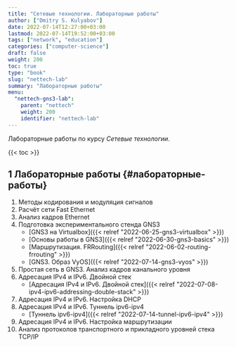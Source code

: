 ```yaml
---
title: "Сетевые технологии. Лабораторные работы"
author: ["Dmitry S. Kulyabov"]
date: 2022-07-14T12:27:00+03:00
lastmod: 2022-07-14T19:52:00+03:00
tags: ["network", "education"]
categories: ["computer-science"]
draft: false
weight: 200
toc: true
type: "book"
slug: "nettech-lab"
summary: "Лабораторные работы"
menu:
  "nettech-gns3-lab":
    parent: "nettech"
    weight: 200
    identifier: "nettech-lab"
---
```


Лабораторные работы по курсу _Сетевые технологии_.

<!--more-->

{{< toc >}}


## <span class="section-num">1</span> Лабораторные работы {#лабораторные-работы}

1.  Методы кодирования и модуляция сигналов
2.  Расчёт сети Fast Ethernet
3.  Анализ кадров Ethernet
4.  Подготовка экспериментального стенда GNS3
    -   [GNS3 на Virtualbox]({{< relref "2022-06-25-gns3-virtualbox" >}})
    -   [Основы работы в GNS3]({{< relref "2022-06-30-gns3-basics" >}})
    -   [Маршрутизация. FRRouting]({{< relref "2022-06-02-routing-frrouting" >}})
    -   [GNS3. Образ VyOS]({{< relref "2022-07-14-gns3-vyos" >}})
5.  Простая сеть в GNS3. Анализ кадров канального уровня
6.  Адресация IPv4 и IPv6. Двойной стек
    -   [Адресация IPv4 и IPv6. Двойной стек]({{< relref "2022-07-08-ipv4-ipv6-addressing-double-stack" >}})
7.  Адресация IPv4 и IPv6. Настройка DHCP
8.  Адресация IPv4 и IPv6. Туннель ipv6-ipv4
    -   [Туннель ipv6-ipv4]({{< relref "2022-07-14-tunnel-ipv6-ipv4" >}})
9.  Адресация IPv4 и IPv6. Настройка маршрутизации
10. Анализ протоколов транспортного и прикладного уровней стека TCP/IP
